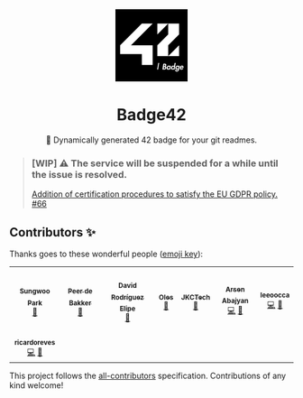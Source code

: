 <div align="center">
  <img src="/public/badge42_logo.svg" height="128px" alt="badge42 logo" >
  <h1>Badge42</h1>
  <p>🚀 Dynamically generated 42 badge for your git readmes.</p>
</div>

> ### [WIP] ⚠️ The service will be suspended for a while until the issue is resolved.
>
> [Addition of certification procedures to satisfy the EU GDPR policy. #66](https://github.com/JaeSeoKim/badge42/issues/66)

## Contributors ✨

Thanks goes to these wonderful people ([emoji key](https://allcontributors.org/docs/en/emoji-key)):

<!-- ALL-CONTRIBUTORS-LIST:START - Do not remove or modify this section -->
<!-- prettier-ignore-start -->
<!-- markdownlint-disable -->
<table>
  <tr>
    <td align="center"><a href="http://sungwoo.dev"><img src="https://avatars.githubusercontent.com/u/33975709?v=4?s=100" width="100px;" alt=""/><br /><sub><b>Sungwoo Park</b></sub></a><br /><a href="https://github.com/JaeSeoKim/badge42/issues?q=author%3Acos18" title="Bug reports">🐛</a></td>
    <td align="center"><a href="https://github.com/pde-bakk"><img src="https://avatars.githubusercontent.com/u/36886300?v=4?s=100" width="100px;" alt=""/><br /><sub><b>Peer de Bakker</b></sub></a><br /><a href="https://github.com/JaeSeoKim/badge42/issues?q=author%3Apde-bakk" title="Bug reports">🐛</a></td>
    <td align="center"><a href="https://www.linkedin.com/in/drelipe/"><img src="https://avatars.githubusercontent.com/u/9976038?v=4?s=100" width="100px;" alt=""/><br /><sub><b>David Rodríguez Elipe</b></sub></a><br /><a href="#ideas-d-r-e" title="Ideas, Planning, & Feedback">🤔</a></td>
    <td align="center"><a href="http://olesgedz.github.io"><img src="https://avatars.githubusercontent.com/u/8808075?v=4?s=100" width="100px;" alt=""/><br /><sub><b>Oles</b></sub></a><br /><a href="https://github.com/JaeSeoKim/badge42/issues?q=author%3Aolesgedz" title="Bug reports">🐛</a></td>
    <td align="center"><a href="https://jkctech.nl"><img src="https://avatars.githubusercontent.com/u/2072890?v=4?s=100" width="100px;" alt=""/><br /><sub><b>JKCTech</b></sub></a><br /><a href="https://github.com/JaeSeoKim/badge42/issues?q=author%3Ajkctech" title="Bug reports">🐛</a></td>
    <td align="center"><a href="https://github.com/aabajyan"><img src="https://avatars.githubusercontent.com/u/62068860?v=4?s=100" width="100px;" alt=""/><br /><sub><b>Arsen Abajyan</b></sub></a><br /><a href="https://github.com/JaeSeoKim/badge42/commits?author=aabajyan" title="Code">💻</a> <a href="https://github.com/JaeSeoKim/badge42/issues?q=author%3Aaabajyan" title="Bug reports">🐛</a></td>
    <td align="center"><a href="https://github.com/leeoocca"><img src="https://avatars.githubusercontent.com/u/36135198?v=4?s=100" width="100px;" alt=""/><br /><sub><b>leeoocca</b></sub></a><br /><a href="https://github.com/JaeSeoKim/badge42/commits?author=leeoocca" title="Code">💻</a> <a href="https://github.com/JaeSeoKim/badge42/issues?q=author%3Aleeoocca" title="Bug reports">🐛</a></td>
  </tr>
  <tr>
    <td align="center"><a href="https://github.com/ricardoreves"><img src="https://avatars.githubusercontent.com/u/89393929?v=4?s=100" width="100px;" alt=""/><br /><sub><b>ricardoreves</b></sub></a><br /><a href="https://github.com/JaeSeoKim/badge42/commits?author=ricardoreves" title="Code">💻</a> <a href="https://github.com/JaeSeoKim/badge42/issues?q=author%3Aricardoreves" title="Bug reports">🐛</a></td>
  </tr>
</table>

<!-- markdownlint-restore -->
<!-- prettier-ignore-end -->

<!-- ALL-CONTRIBUTORS-LIST:END -->

This project follows the [all-contributors](https://github.com/all-contributors/all-contributors) specification. Contributions of any kind welcome!
